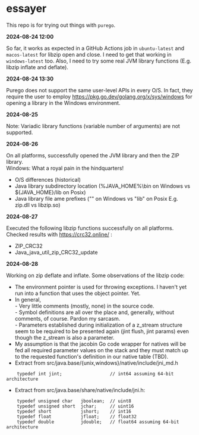 # essayer

This repo is for trying out things with ```purego```.

**2024-08-24 12:00**

So far, it works as expected in a GitHub Actions job in ```ubuntu-latest``` and ```macos-latest``` for libzip open and close.
I need to get that working in ```windows-latest``` too.
Also, I need to try some real JVM library functions (E.g. libzip inflate and deflate).

**2024-08-24 13:30**

Purego does not support the same user-level APIs in every O/S. In fact, they require the user to employ https://pkg.go.dev/golang.org/x/sys/windows for opening a library in the Windows environment. 

**2024-08-25**

Note: Variadic library functions (variable number of arguments) are not supported.

**2024-08-26**

On all platforms, successfully opened the JVM library and then the ZIP library.
<br>
Windows: What a royal pain in the hindquarters!
* O/S differences (historical)
* Java library subdirectory location (%JAVA_HOME%\bin on Windows vs ${JAVA_HOME}/lib on Posix)
* Java library file ame prefixes ("" on Windows vs "lib" on Posix E.g. zip.dll vs libzip.so)

**2024-08-27**

Executed the following libzip functions successfully on all platforms. Checked results with https://crc32.online/ :
* ZIP_CRC32
* Java_java_util_zip_CRC32_update

**2024-08-28**

Working on zip deflate and inflate.
Some observations of the libzip code:
* The environment pointer is used for throwing exceptions. I haven't yet run into a function that uses the object pointer. Yet.
* In general,
<br>- Very little comments (mostly, none) in the source code.
<br>- Symbol definitions are all over the place and, generally, without comments, of course. Pardon my sarcasm.
<br>- Parameters established during initialization of a z_stream structure seem to be required to be presented again (jint flush, jint params) even though the z_stream is also a parameter.
* My assumption is that the jacobin Go code wrapper for natives will be fed all required parameter values on the stack and they must match up to the requested function's definition in our native table (TBD).
* Extract from src/java.base/{unix,windows}/native/include/jni_md.h
```
    typedef int jint;                  // int64 assuming 64-bit architecture
```
* Extract from src/java.base/share/native/include/jni.h:
```
    typedef unsigned char   jboolean;  // uint8
    typedef unsigned short  jchar;     // uint16
    typedef short           jshort;    // int16
    typedef float           jfloat;    // float32
    typedef double          jdouble;   // float64 assuming 64-bit architecture
```
